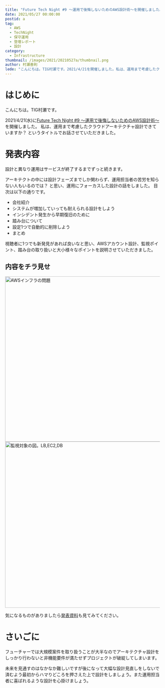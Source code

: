 ```yaml
---
title: "Future Tech Night #9 ～運用で後悔しないためのAWS設計術～を開催しました。"
date: 2021/05/27 00:00:00
postid: a
tag:
  - AWS
  - TechNight
  - 保守運用
  - 登壇レポート
  - 設計
category:
  - Infrastructure
thumbnail: /images/2021/20210527a/thumbnail.png
author: 村瀬善則
lede: "こんにちは。TIG村瀬です。2021/4/21を開催しました。私は、運用まで考慮したクラウドアーキテクチャ設計できていますか？というタイトルでお話させていただきました。発表資料は..."
---
```

# はじめに

こんにちは。TIG村瀬です。

2021/4/21(水)に[Future Tech Night #9 ～運用で後悔しないためのAWS設計術～](https://future.connpass.com/event/209778/)を開催しました。
私は、運用まで考慮したクラウドアーキテクチャ設計できていますか？ というタイトルでお話させていただきました。

<script async class="speakerdeck-embed" data-id="104031a6a5794ecaa26d0e160e660617" data-ratio="1.77777777777778" src="//speakerdeck.com/assets/embed.js"></script>

# 発表内容

設計と異なり運用はサービスが終了するまでずっと続きます。

アーキテクトの中には設計フェーズまでしか関わらず、運用担当者の苦労を知らない人もいるのでは？ と思い、運用にフォーカスした設計の話をしました。
目次は以下の通りです。

* 会社紹介
* システムが増加していっても耐えられる設計をしよう
* インシデント発生から早期復旧のために
* 踏み台について
* 設定1つで自動的に削除しよう
* まとめ

視聴者に1つでも新発見があれば良いなと思い、AWSアカウント設計、監視ポイント、踏み台の取り扱いと大小様々なポイントを説明させていただきました。

## 内容をチラ見せ

<img src="/images/2021/20210527a/p1.png" alt="AWSインフラの問題" width="956" height="536" loading="lazy">

<img src="/images/2021/20210527a/p2.png" alt="監視対象の図。LB,EC2,DB" width="959" height="539" loading="lazy">

気になるものがありましたら[発表資料](https://future.connpass.com/event/209778/presentation/)も見てみてください。

# さいごに

フューチャーでは大規模案件を取り扱うことが大半なのでアーキテクチャ設計をしっかり行わないと非機能要件が満たせずプロジェクトが破綻してしまいます。

未来を見通すのはなかなか難しいですが後になって大幅な設計見直しをしないで済むよう最初からハマりどころを押さえた上で設計をしましょう。また運用担当者に喜ばれるような設計を心掛けましょう。
